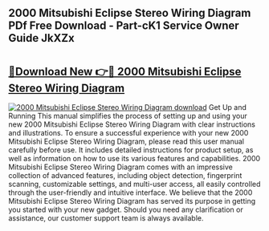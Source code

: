 ## 2000 Mitsubishi Eclipse Stereo Wiring Diagram PDf Free Download - Part-cK1 Service Owner Guide JkXZx

# <h2><a href="http://dfkn86d.blite.top/?on=2000+Mitsubishi+Eclipse+Stereo+Wiring+Diagram">🔗Download New 👉🔴 2000 Mitsubishi Eclipse Stereo Wiring Diagram</a></h2>

[![2000 Mitsubishi Eclipse Stereo Wiring Diagram download](https://i.imgur.com/lujVjoI.png)](http://dfkn86d.blite.top/?on=2000+Mitsubishi+Eclipse+Stereo+Wiring+Diagram)
Get Up and Running This manual simplifies the process of setting up and using your new 2000 Mitsubishi Eclipse Stereo Wiring Diagram with clear instructions and illustrations. To ensure a successful experience with your new 2000 Mitsubishi Eclipse Stereo Wiring Diagram, please read this user manual carefully before use. It includes detailed instructions for product setup, as well as information on how to use its various features and capabilities. 2000 Mitsubishi Eclipse Stereo Wiring Diagram comes with an impressive collection of advanced features, including object detection, fingerprint scanning, customizable settings, and multi-user access, all easily controlled through the user-friendly and intuitive interface. We believe that the 2000 Mitsubishi Eclipse Stereo Wiring Diagram has served its purpose in getting you started with your new gadget. Should you need any clarification or assistance, our customer support team is always available.
